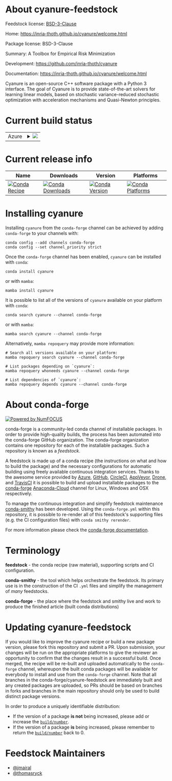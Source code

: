 About cyanure-feedstock
=======================

Feedstock license: [BSD-3-Clause](https://github.com/conda-forge/cyanure-feedstock/blob/main/LICENSE.txt)

Home: https://inria-thoth.github.io/cyanure/welcome.html

Package license: BSD-3-Clause

Summary: A Toolbox for Empirical Risk Minimization

Development: https://github.com/inria-thoth/cyanure

Documentation: https://inria-thoth.github.io/cyanure/welcome.html

Cyanure is an open-source C++ software package with a Python 3 interface.
The goal of Cyanure is to provide state-of-the-art solvers
for learning linear models, based on stochastic variance-reduced stochastic optimization
with acceleration mechanisms and Quasi-Newton principles.


Current build status
====================


<table>
    
  <tr>
    <td>Azure</td>
    <td>
      <details>
        <summary>
          <a href="https://dev.azure.com/conda-forge/feedstock-builds/_build/latest?definitionId=15876&branchName=main">
            <img src="https://dev.azure.com/conda-forge/feedstock-builds/_apis/build/status/cyanure-feedstock?branchName=main">
          </a>
        </summary>
        <table>
          <thead><tr><th>Variant</th><th>Status</th></tr></thead>
          <tbody><tr>
              <td>linux_64_python3.10.____cpython</td>
              <td>
                <a href="https://dev.azure.com/conda-forge/feedstock-builds/_build/latest?definitionId=15876&branchName=main">
                  <img src="https://dev.azure.com/conda-forge/feedstock-builds/_apis/build/status/cyanure-feedstock?branchName=main&jobName=linux&configuration=linux%20linux_64_python3.10.____cpython" alt="variant">
                </a>
              </td>
            </tr><tr>
              <td>linux_64_python3.11.____cpython</td>
              <td>
                <a href="https://dev.azure.com/conda-forge/feedstock-builds/_build/latest?definitionId=15876&branchName=main">
                  <img src="https://dev.azure.com/conda-forge/feedstock-builds/_apis/build/status/cyanure-feedstock?branchName=main&jobName=linux&configuration=linux%20linux_64_python3.11.____cpython" alt="variant">
                </a>
              </td>
            </tr><tr>
              <td>linux_64_python3.12.____cpython</td>
              <td>
                <a href="https://dev.azure.com/conda-forge/feedstock-builds/_build/latest?definitionId=15876&branchName=main">
                  <img src="https://dev.azure.com/conda-forge/feedstock-builds/_apis/build/status/cyanure-feedstock?branchName=main&jobName=linux&configuration=linux%20linux_64_python3.12.____cpython" alt="variant">
                </a>
              </td>
            </tr><tr>
              <td>linux_64_python3.8.____cpython</td>
              <td>
                <a href="https://dev.azure.com/conda-forge/feedstock-builds/_build/latest?definitionId=15876&branchName=main">
                  <img src="https://dev.azure.com/conda-forge/feedstock-builds/_apis/build/status/cyanure-feedstock?branchName=main&jobName=linux&configuration=linux%20linux_64_python3.8.____cpython" alt="variant">
                </a>
              </td>
            </tr><tr>
              <td>linux_64_python3.9.____cpython</td>
              <td>
                <a href="https://dev.azure.com/conda-forge/feedstock-builds/_build/latest?definitionId=15876&branchName=main">
                  <img src="https://dev.azure.com/conda-forge/feedstock-builds/_apis/build/status/cyanure-feedstock?branchName=main&jobName=linux&configuration=linux%20linux_64_python3.9.____cpython" alt="variant">
                </a>
              </td>
            </tr><tr>
              <td>osx_64_python3.10.____cpython</td>
              <td>
                <a href="https://dev.azure.com/conda-forge/feedstock-builds/_build/latest?definitionId=15876&branchName=main">
                  <img src="https://dev.azure.com/conda-forge/feedstock-builds/_apis/build/status/cyanure-feedstock?branchName=main&jobName=osx&configuration=osx%20osx_64_python3.10.____cpython" alt="variant">
                </a>
              </td>
            </tr><tr>
              <td>osx_64_python3.11.____cpython</td>
              <td>
                <a href="https://dev.azure.com/conda-forge/feedstock-builds/_build/latest?definitionId=15876&branchName=main">
                  <img src="https://dev.azure.com/conda-forge/feedstock-builds/_apis/build/status/cyanure-feedstock?branchName=main&jobName=osx&configuration=osx%20osx_64_python3.11.____cpython" alt="variant">
                </a>
              </td>
            </tr><tr>
              <td>osx_64_python3.12.____cpython</td>
              <td>
                <a href="https://dev.azure.com/conda-forge/feedstock-builds/_build/latest?definitionId=15876&branchName=main">
                  <img src="https://dev.azure.com/conda-forge/feedstock-builds/_apis/build/status/cyanure-feedstock?branchName=main&jobName=osx&configuration=osx%20osx_64_python3.12.____cpython" alt="variant">
                </a>
              </td>
            </tr><tr>
              <td>osx_64_python3.8.____cpython</td>
              <td>
                <a href="https://dev.azure.com/conda-forge/feedstock-builds/_build/latest?definitionId=15876&branchName=main">
                  <img src="https://dev.azure.com/conda-forge/feedstock-builds/_apis/build/status/cyanure-feedstock?branchName=main&jobName=osx&configuration=osx%20osx_64_python3.8.____cpython" alt="variant">
                </a>
              </td>
            </tr><tr>
              <td>osx_64_python3.9.____cpython</td>
              <td>
                <a href="https://dev.azure.com/conda-forge/feedstock-builds/_build/latest?definitionId=15876&branchName=main">
                  <img src="https://dev.azure.com/conda-forge/feedstock-builds/_apis/build/status/cyanure-feedstock?branchName=main&jobName=osx&configuration=osx%20osx_64_python3.9.____cpython" alt="variant">
                </a>
              </td>
            </tr><tr>
              <td>osx_arm64_python3.10.____cpython</td>
              <td>
                <a href="https://dev.azure.com/conda-forge/feedstock-builds/_build/latest?definitionId=15876&branchName=main">
                  <img src="https://dev.azure.com/conda-forge/feedstock-builds/_apis/build/status/cyanure-feedstock?branchName=main&jobName=osx&configuration=osx%20osx_arm64_python3.10.____cpython" alt="variant">
                </a>
              </td>
            </tr><tr>
              <td>osx_arm64_python3.11.____cpython</td>
              <td>
                <a href="https://dev.azure.com/conda-forge/feedstock-builds/_build/latest?definitionId=15876&branchName=main">
                  <img src="https://dev.azure.com/conda-forge/feedstock-builds/_apis/build/status/cyanure-feedstock?branchName=main&jobName=osx&configuration=osx%20osx_arm64_python3.11.____cpython" alt="variant">
                </a>
              </td>
            </tr><tr>
              <td>osx_arm64_python3.12.____cpython</td>
              <td>
                <a href="https://dev.azure.com/conda-forge/feedstock-builds/_build/latest?definitionId=15876&branchName=main">
                  <img src="https://dev.azure.com/conda-forge/feedstock-builds/_apis/build/status/cyanure-feedstock?branchName=main&jobName=osx&configuration=osx%20osx_arm64_python3.12.____cpython" alt="variant">
                </a>
              </td>
            </tr><tr>
              <td>osx_arm64_python3.8.____cpython</td>
              <td>
                <a href="https://dev.azure.com/conda-forge/feedstock-builds/_build/latest?definitionId=15876&branchName=main">
                  <img src="https://dev.azure.com/conda-forge/feedstock-builds/_apis/build/status/cyanure-feedstock?branchName=main&jobName=osx&configuration=osx%20osx_arm64_python3.8.____cpython" alt="variant">
                </a>
              </td>
            </tr><tr>
              <td>osx_arm64_python3.9.____cpython</td>
              <td>
                <a href="https://dev.azure.com/conda-forge/feedstock-builds/_build/latest?definitionId=15876&branchName=main">
                  <img src="https://dev.azure.com/conda-forge/feedstock-builds/_apis/build/status/cyanure-feedstock?branchName=main&jobName=osx&configuration=osx%20osx_arm64_python3.9.____cpython" alt="variant">
                </a>
              </td>
            </tr><tr>
              <td>win_64_python3.10.____cpython</td>
              <td>
                <a href="https://dev.azure.com/conda-forge/feedstock-builds/_build/latest?definitionId=15876&branchName=main">
                  <img src="https://dev.azure.com/conda-forge/feedstock-builds/_apis/build/status/cyanure-feedstock?branchName=main&jobName=win&configuration=win%20win_64_python3.10.____cpython" alt="variant">
                </a>
              </td>
            </tr><tr>
              <td>win_64_python3.11.____cpython</td>
              <td>
                <a href="https://dev.azure.com/conda-forge/feedstock-builds/_build/latest?definitionId=15876&branchName=main">
                  <img src="https://dev.azure.com/conda-forge/feedstock-builds/_apis/build/status/cyanure-feedstock?branchName=main&jobName=win&configuration=win%20win_64_python3.11.____cpython" alt="variant">
                </a>
              </td>
            </tr><tr>
              <td>win_64_python3.12.____cpython</td>
              <td>
                <a href="https://dev.azure.com/conda-forge/feedstock-builds/_build/latest?definitionId=15876&branchName=main">
                  <img src="https://dev.azure.com/conda-forge/feedstock-builds/_apis/build/status/cyanure-feedstock?branchName=main&jobName=win&configuration=win%20win_64_python3.12.____cpython" alt="variant">
                </a>
              </td>
            </tr><tr>
              <td>win_64_python3.8.____cpython</td>
              <td>
                <a href="https://dev.azure.com/conda-forge/feedstock-builds/_build/latest?definitionId=15876&branchName=main">
                  <img src="https://dev.azure.com/conda-forge/feedstock-builds/_apis/build/status/cyanure-feedstock?branchName=main&jobName=win&configuration=win%20win_64_python3.8.____cpython" alt="variant">
                </a>
              </td>
            </tr><tr>
              <td>win_64_python3.9.____cpython</td>
              <td>
                <a href="https://dev.azure.com/conda-forge/feedstock-builds/_build/latest?definitionId=15876&branchName=main">
                  <img src="https://dev.azure.com/conda-forge/feedstock-builds/_apis/build/status/cyanure-feedstock?branchName=main&jobName=win&configuration=win%20win_64_python3.9.____cpython" alt="variant">
                </a>
              </td>
            </tr>
          </tbody>
        </table>
      </details>
    </td>
  </tr>
</table>

Current release info
====================

| Name | Downloads | Version | Platforms |
| --- | --- | --- | --- |
| [![Conda Recipe](https://img.shields.io/badge/recipe-cyanure-green.svg)](https://anaconda.org/conda-forge/cyanure) | [![Conda Downloads](https://img.shields.io/conda/dn/conda-forge/cyanure.svg)](https://anaconda.org/conda-forge/cyanure) | [![Conda Version](https://img.shields.io/conda/vn/conda-forge/cyanure.svg)](https://anaconda.org/conda-forge/cyanure) | [![Conda Platforms](https://img.shields.io/conda/pn/conda-forge/cyanure.svg)](https://anaconda.org/conda-forge/cyanure) |

Installing cyanure
==================

Installing `cyanure` from the `conda-forge` channel can be achieved by adding `conda-forge` to your channels with:

```
conda config --add channels conda-forge
conda config --set channel_priority strict
```

Once the `conda-forge` channel has been enabled, `cyanure` can be installed with `conda`:

```
conda install cyanure
```

or with `mamba`:

```
mamba install cyanure
```

It is possible to list all of the versions of `cyanure` available on your platform with `conda`:

```
conda search cyanure --channel conda-forge
```

or with `mamba`:

```
mamba search cyanure --channel conda-forge
```

Alternatively, `mamba repoquery` may provide more information:

```
# Search all versions available on your platform:
mamba repoquery search cyanure --channel conda-forge

# List packages depending on `cyanure`:
mamba repoquery whoneeds cyanure --channel conda-forge

# List dependencies of `cyanure`:
mamba repoquery depends cyanure --channel conda-forge
```


About conda-forge
=================

[![Powered by
NumFOCUS](https://img.shields.io/badge/powered%20by-NumFOCUS-orange.svg?style=flat&colorA=E1523D&colorB=007D8A)](https://numfocus.org)

conda-forge is a community-led conda channel of installable packages.
In order to provide high-quality builds, the process has been automated into the
conda-forge GitHub organization. The conda-forge organization contains one repository
for each of the installable packages. Such a repository is known as a *feedstock*.

A feedstock is made up of a conda recipe (the instructions on what and how to build
the package) and the necessary configurations for automatic building using freely
available continuous integration services. Thanks to the awesome service provided by
[Azure](https://azure.microsoft.com/en-us/services/devops/), [GitHub](https://github.com/),
[CircleCI](https://circleci.com/), [AppVeyor](https://www.appveyor.com/),
[Drone](https://cloud.drone.io/welcome), and [TravisCI](https://travis-ci.com/)
it is possible to build and upload installable packages to the
[conda-forge](https://anaconda.org/conda-forge) [Anaconda-Cloud](https://anaconda.org/)
channel for Linux, Windows and OSX respectively.

To manage the continuous integration and simplify feedstock maintenance
[conda-smithy](https://github.com/conda-forge/conda-smithy) has been developed.
Using the ``conda-forge.yml`` within this repository, it is possible to re-render all of
this feedstock's supporting files (e.g. the CI configuration files) with ``conda smithy rerender``.

For more information please check the [conda-forge documentation](https://conda-forge.org/docs/).

Terminology
===========

**feedstock** - the conda recipe (raw material), supporting scripts and CI configuration.

**conda-smithy** - the tool which helps orchestrate the feedstock.
                   Its primary use is in the construction of the CI ``.yml`` files
                   and simplify the management of *many* feedstocks.

**conda-forge** - the place where the feedstock and smithy live and work to
                  produce the finished article (built conda distributions)


Updating cyanure-feedstock
==========================

If you would like to improve the cyanure recipe or build a new
package version, please fork this repository and submit a PR. Upon submission,
your changes will be run on the appropriate platforms to give the reviewer an
opportunity to confirm that the changes result in a successful build. Once
merged, the recipe will be re-built and uploaded automatically to the
`conda-forge` channel, whereupon the built conda packages will be available for
everybody to install and use from the `conda-forge` channel.
Note that all branches in the conda-forge/cyanure-feedstock are
immediately built and any created packages are uploaded, so PRs should be based
on branches in forks and branches in the main repository should only be used to
build distinct package versions.

In order to produce a uniquely identifiable distribution:
 * If the version of a package **is not** being increased, please add or increase
   the [``build/number``](https://docs.conda.io/projects/conda-build/en/latest/resources/define-metadata.html#build-number-and-string).
 * If the version of a package **is** being increased, please remember to return
   the [``build/number``](https://docs.conda.io/projects/conda-build/en/latest/resources/define-metadata.html#build-number-and-string)
   back to 0.

Feedstock Maintainers
=====================

* [@jmairal](https://github.com/jmairal/)
* [@thomasryck](https://github.com/thomasryck/)

